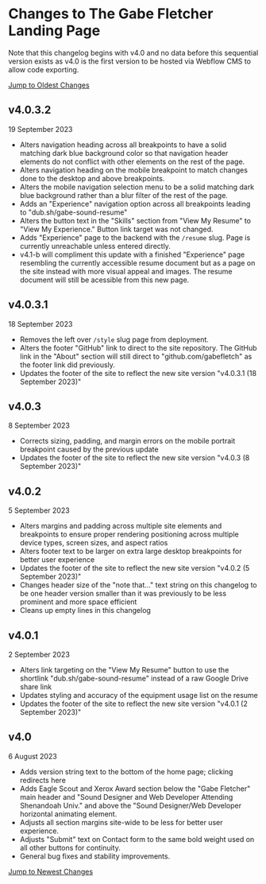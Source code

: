 # Changes to The Gabe Fletcher Landing Page
Note that this changelog begins with v4.0 and no data before this sequential version exists as v4.0 is the first version to be hosted via Webflow CMS to allow code exporting.<br>

[Jump to Oldest Changes](https://github.com/gabefletch/site/blob/main/changes.md#v40)

## v4.0.3.2
19 September 2023<br>
- Alters navigation heading across all breakpoints to have a solid matching dark blue background color so that navigation header elements do not conflict with other elements on the rest of the page.
- Alters navigation heading on the mobile breakpoint to match changes done to the desktop and above breakpoints.
- Alters the mobile navigation selection menu to be a solid matching dark blue background rather than a blur filter of the rest of the page.
- Adds an "Experience" navigation option across all breakpoints leading to "dub.sh/gabe-sound-resume"
- Alters the button text in the "Skills" section from "View My Resume" to "View My Experience." Button link target was not changed.
- Adds "Experience" page to the backend with the `/resume` slug. Page is currently unreachable unless entered directly.
- v4.1-b will compliment this update with a finished "Experience" page resembling the currently accessible resume document but as a page on the site instead with more visual appeal and images. The resume document will still be acessible from this new page. 

## v4.0.3.1<br>
18 September 2023<br>
- Removes the left over `/style` slug page from deployment.
- Alters the footer "GitHub" link to direct to the site repository. The GitHub link in the "About" section will still direct to "github.com/gabefletch" as the footer link did previously.
- Updates the footer of the site to reflect the new site version "v4.0.3.1 (18 September 2023)"

## v4.0.3<br>
8 September 2023<br>
- Corrects sizing, padding, and margin errors on the mobile portrait breakpoint caused by the previous update
- Updates the footer of the site to reflect the new site version "v4.0.3 (8 September 2023)"

## v4.0.2<br>
5 September 2023<br>
- Alters margins and padding across multiple site elements and breakpoints to ensure proper rendering positioning across multiple device types, screen sizes, and aspect ratios
- Alters footer text to be larger on extra large desktop breakpoints for better user experience
- Updates the footer of the site to reflect the new site version "v4.0.2 (5 September 2023)"
- Changes header size of the "note that..." text string on this changelog to be one header version smaller than it was previously to be less prominent and more space efficient
- Cleans up empty lines in this changelog

## v4.0.1
2 September 2023<br>
- Alters link targeting on the "View My Resume" button to use the shortlink "dub.sh/gabe-sound-resume" instead of a raw Google Drive share link
- Updates styling and accuracy of the equipment usage list on the resume
- Updates the footer of the site to reflect the new site version "v4.0.1 (2 September 2023)"

## v4.0
6 August 2023<br>
- Adds version string text to the bottom of the home page; clicking redirects here
- Adds Eagle Scout and Xerox Award section below the "Gabe Fletcher" main header and "Sound Designer and Web Developer Attending Shenandoah Univ." and above the "Sound Designer/Web Developer horizontal animating element.
- Adjusts all section margins site-wide to be less for better user experience.
- Adjusts "Submit" text on Contact form to the same bold weight used on all other buttons for continuity.
- General bug fixes and stability improvements.

[Jump to Newest Changes](https://github.com/gabefletch/site/edit/main/changes.md#changes-to-the-gabe-fletcher-landing-page)
